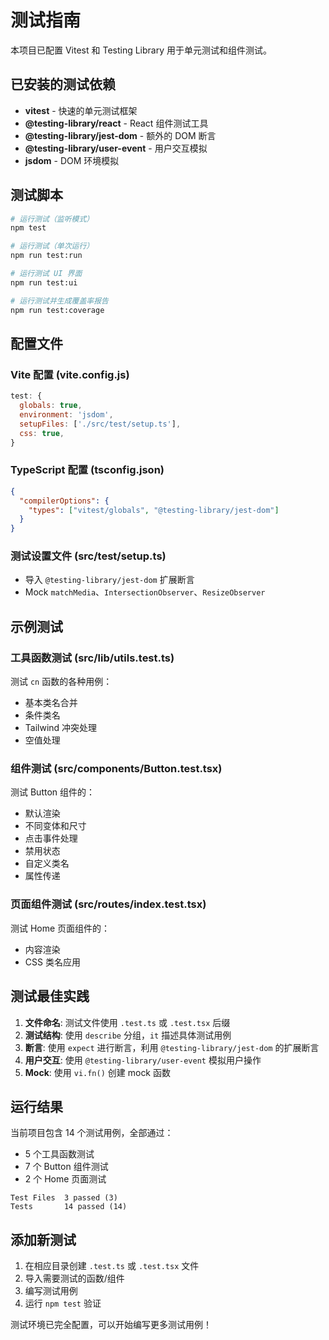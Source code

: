 # 测试指南

本项目已配置 Vitest 和 Testing Library 用于单元测试和组件测试。

## 已安装的测试依赖

- **vitest** - 快速的单元测试框架
- **@testing-library/react** - React 组件测试工具
- **@testing-library/jest-dom** - 额外的 DOM 断言
- **@testing-library/user-event** - 用户交互模拟
- **jsdom** - DOM 环境模拟

## 测试脚本

```bash
# 运行测试（监听模式）
npm test

# 运行测试（单次运行）
npm run test:run

# 运行测试 UI 界面
npm run test:ui

# 运行测试并生成覆盖率报告
npm run test:coverage
```

## 配置文件

### Vite 配置 (vite.config.js)
```javascript
test: {
  globals: true,
  environment: 'jsdom',
  setupFiles: ['./src/test/setup.ts'],
  css: true,
}
```

### TypeScript 配置 (tsconfig.json)
```json
{
  "compilerOptions": {
    "types": ["vitest/globals", "@testing-library/jest-dom"]
  }
}
```

### 测试设置文件 (src/test/setup.ts)
- 导入 `@testing-library/jest-dom` 扩展断言
- Mock `matchMedia`、`IntersectionObserver`、`ResizeObserver`

## 示例测试

### 工具函数测试 (src/lib/utils.test.ts)
测试 `cn` 函数的各种用例：
- 基本类名合并
- 条件类名
- Tailwind 冲突处理
- 空值处理

### 组件测试 (src/components/Button.test.tsx)
测试 Button 组件的：
- 默认渲染
- 不同变体和尺寸
- 点击事件处理
- 禁用状态
- 自定义类名
- 属性传递

### 页面组件测试 (src/routes/index.test.tsx)
测试 Home 页面组件的：
- 内容渲染
- CSS 类名应用

## 测试最佳实践

1. **文件命名**: 测试文件使用 `.test.ts` 或 `.test.tsx` 后缀
2. **测试结构**: 使用 `describe` 分组，`it` 描述具体测试用例
3. **断言**: 使用 `expect` 进行断言，利用 `@testing-library/jest-dom` 的扩展断言
4. **用户交互**: 使用 `@testing-library/user-event` 模拟用户操作
5. **Mock**: 使用 `vi.fn()` 创建 mock 函数

## 运行结果

当前项目包含 14 个测试用例，全部通过：
- 5 个工具函数测试
- 7 个 Button 组件测试  
- 2 个 Home 页面测试

```
Test Files  3 passed (3)
Tests       14 passed (14)
```

## 添加新测试

1. 在相应目录创建 `.test.ts` 或 `.test.tsx` 文件
2. 导入需要测试的函数/组件
3. 编写测试用例
4. 运行 `npm test` 验证

测试环境已完全配置，可以开始编写更多测试用例！